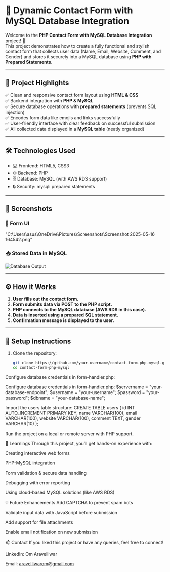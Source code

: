 # 💬 Dynamic Contact Form with MySQL Database Integration

Welcome to the **PHP Contact Form with MySQL Database Integration** project! 🚀  
This project demonstrates how to create a fully functional and stylish contact form that collects user data (Name, Email, Website, Comment, and Gender) and stores it securely into a MySQL database using **PHP with Prepared Statements**.

---

## 📌 Project Highlights

✅ Clean and responsive contact form layout using **HTML & CSS**  
✅ Backend integration with **PHP & MySQL**  
✅ Secure database operations with **prepared statements** (prevents SQL injection)  
✅ Encodes form data like emojis and links successfully  
✅ User-friendly interface with clear feedback on successful submission  
✅ All collected data displayed in a **MySQL table** (neatly organized)

---

## 🛠 Technologies Used

- 💻 Frontend: HTML5, CSS3
- ⚙️ Backend: PHP
- 🗄 Database: MySQL (with AWS RDS support)
- 🔒 Security: mysqli prepared statements

---

## 📸 Screenshots

### 📝 Form UI
"C:\Users\asus\OneDrive\Pictures\Screenshots\Screenshot 2025-05-16 164542.png"

### 📥 Stored Data in MySQL
![Database Output](./screenshots/database_view.png)

---

## ⚙️ How it Works

1. **User fills out the contact form.**
2. **Form submits data via POST to the PHP script.**
3. **PHP connects to the MySQL database (AWS RDS in this case).**
4. **Data is inserted using a prepared SQL statement.**
5. **Confirmation message is displayed to the user.**

---

## 🔧 Setup Instructions

1. Clone the repository:
   ```bash
   git clone https://github.com/your-username/contact-form-php-mysql.git
   cd contact-form-php-mysql
Configure database credentials in form-handler.php:

Configure database credentials in form-handler.php:
$servername = "your-database-endpoint";
$username = "your-username";
$password = "your-password";
$dbname = "your-database-name";

Import the users table structure:
CREATE TABLE users (
  id INT AUTO_INCREMENT PRIMARY KEY,
  name VARCHAR(100),
  email VARCHAR(100),
  website VARCHAR(100),
  comment TEXT,
  gender VARCHAR(10)
);

Run the project on a local or remote server with PHP support.

🧠 Learnings
Through this project, you’ll get hands-on experience with:

Creating interactive web forms

PHP-MySQL integration

Form validation & secure data handling

Debugging with error reporting

Using cloud-based MySQL solutions (like AWS RDS)

💡 Future Enhancements
Add CAPTCHA to prevent spam bots

Validate input data with JavaScript before submission

Add support for file attachments

Enable email notification on new submission

📫 Contact
If you liked this project or have any queries, feel free to connect!

LinkedIn: Om Aravelliwar

Email: aravelliwarom@gmail.com



